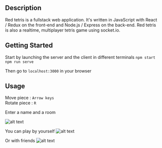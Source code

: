 ## Description

Red tetris is a fullstack web application.
It's written in JavaScript with React / Redux on the front-end and Node.js / Express on the back-end.
Red tetris is also a realtime, multiplayer tetris game using socket.io.

## Getting Started

Start by launching the server and the client in different terminals `npm start` `npm run serve`

Then go to `localhost:3000` in your browser

## Usage

Move piece :		`Arrow keys` <br>
Rotate piece :		`R` <br>

Enter a name and a room

![alt text](https://image.noelshack.com/fichiers/2019/20/5/1558104276-login.png)

You can play by yourself
![alt text](https://image.noelshack.com/fichiers/2019/20/5/1558104069-singleplayer.png)

Or with friends
![alt text](https://image.noelshack.com/fichiers/2019/20/5/1558104069-multiplayer.png)

